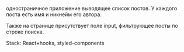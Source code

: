одностраничное приложение выводящее список постов. У каждого поста есть имя и никнейм его автора.

Также на странице присутствует поле input, фильтрующее посты по строке поиска.

Stack: React+hooks, styled-components